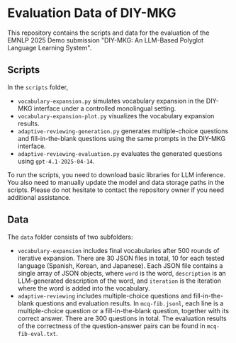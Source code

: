 # Evaluation Data of DIY-MKG

This repository contains the scripts and data for the evaluation of the EMNLP 2025 Demo submission "DIY-MKG: An LLM-Based Polyglot Language Learning System".

## Scripts

In the `scripts` folder, 

- `vocabulary-expansion.py` simulates vocabulary expansion in the DIY-MKG interface under a controlled monolingual setting.
- `vocabulary-expansion-plot.py` visualizes the vocabulary expansion results.
- `adaptive-reviewing-generation.py` generates multiple-choice questions and fill-in-the-blank questions using the same prompts in the DIY-MKG interface.
- `adaptive-reviewing-evaluation.py` evaluates the generated questions using `gpt-4.1-2025-04-14`.

To run the scripts, you need to download basic libraries for LLM inference. You also need to manually update the model and data storage paths in the scripts. Please do not hesitate to contact the repository owner if you need additional assistance.

## Data

The `data` folder consists of two subfolders:

- `vocabulary-expansion` includes final vocabularies after 500 rounds of iterative expansion. There are 30 JSON files in total, 10 for each tested language (Spanish, Korean, and Japanese). Each JSON file contains a single array of JSON objects, where `word` is the word, `description` is an LLM-generated description of the word, and `iteration` is the iteration where the word is added into the vocabulary.
- `adaptive-reviewing` includes multiple-choice questions and fill-in-the-blank questions and evaluation results. In `mcq-fib.jsonl`, each line is a multiple-choice question or a fill-in-the-blank question, together with its correct answer. There are 300 questions in total. The evaluation results of the correctness of the question-answer pairs can be found in `mcq-fib-eval.txt`.